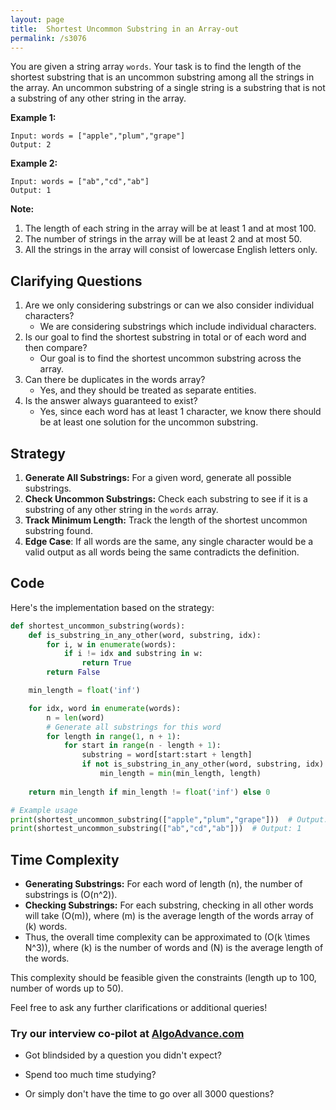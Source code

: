 ```yaml
---
layout: page
title:  Shortest Uncommon Substring in an Array-out
permalink: /s3076
---
```


You are given a string array `words`. Your task is to find the length of the shortest substring that is an uncommon substring among all the strings in the array. An uncommon substring of a single string is a substring that is not a substring of any other string in the array.

**Example 1:**

```
Input: words = ["apple","plum","grape"]
Output: 2
```

**Example 2:**

```
Input: words = ["ab","cd","ab"]
Output: 1
```

**Note:**

1. The length of each string in the array will be at least 1 and at most 100.
2. The number of strings in the array will be at least 2 and at most 50.
3. All the strings in the array will consist of lowercase English letters only.

## Clarifying Questions

1. Are we only considering substrings or can we also consider individual characters?
   - We are considering substrings which include individual characters.
2. Is our goal to find the shortest substring in total or of each word and then compare?
   - Our goal is to find the shortest uncommon substring across the array.
3. Can there be duplicates in the words array?
   - Yes, and they should be treated as separate entities.
4. Is the answer always guaranteed to exist?
   - Yes, since each word has at least 1 character, we know there should be at least one solution for the uncommon substring.

## Strategy

1. **Generate All Substrings:** For a given word, generate all possible substrings.
2. **Check Uncommon Substrings:** Check each substring to see if it is a substring of any other string in the `words` array.
3. **Track Minimum Length:** Track the length of the shortest uncommon substring found.
4. **Edge Case**: If all words are the same, any single character would be a valid output as all words being the same contradicts the definition.

## Code

Here's the implementation based on the strategy:

```python
def shortest_uncommon_substring(words):
    def is_substring_in_any_other(word, substring, idx):
        for i, w in enumerate(words):
            if i != idx and substring in w:
                return True
        return False

    min_length = float('inf')

    for idx, word in enumerate(words):
        n = len(word)
        # Generate all substrings for this word
        for length in range(1, n + 1):
            for start in range(n - length + 1):
                substring = word[start:start + length]
                if not is_substring_in_any_other(word, substring, idx):
                    min_length = min(min_length, length)
    
    return min_length if min_length != float('inf') else 0

# Example usage
print(shortest_uncommon_substring(["apple","plum","grape"]))  # Output: 2
print(shortest_uncommon_substring(["ab","cd","ab"]))  # Output: 1
```

## Time Complexity

- **Generating Substrings:** For each word of length \(n\), the number of substrings is \(O(n^2)\).
- **Checking Substrings:** For each substring, checking in all other words will take \(O(m)\), where \(m\) is the average length of the words array of \(k\) words.
- Thus, the overall time complexity can be approximated to \(O(k \times N^3)\), where \(k\) is the number of words and \(N\) is the average length of the words.

This complexity should be feasible given the constraints (length up to 100, number of words up to 50).

Feel free to ask any further clarifications or additional queries!


### Try our interview co-pilot at [AlgoAdvance.com](https://algoAdvance.com)

- Got blindsided by a question you didn't expect?

- Spend too much time studying?

- Or simply don't have the time to go over all 3000 questions?

